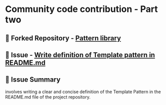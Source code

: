 # Community code contribution - Part two

## 🌟 Forked Repository - [Pattern library](https://github.com/BasranS/pattern-library/tree/template_pattern_docs/patterns)

## 🌟 Issue - [Write definition of Template pattern in README.md ](https://github.com/nic-dgl104-winter-2024/pattern-library/pull/93/files)

## 🌟 Issue Summary

involves writing a clear and concise definition of the Template Pattern in the README.md file of the project repository.





